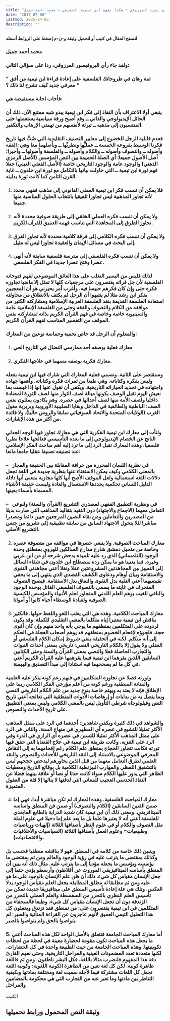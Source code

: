 ```yaml
---
title: "ابو يعرب المرزوقي : هكذا نفهم ابن تيمية الحقيقي – محمد أحمد جميل"
date: "2017-07-06"
lastmod: 2025-04-05
description: ""
---
```

**لتصفح المقال في كتيب أو لتحميل وثيقة و-ن-م إضغط على الروابط أسفله**

### محمد أحمد جميل

### ولقد جاء رأي البروفيسور المرزوقي، ردا على سؤالي التالي:

### ” ثمة رهان في طروحاتك الفلسفية على إعادة قراءة ابن تيمية من أفق معرفي جديد كيف تشرح لنا ذلك ؟ “

### فأجاب اجابة مستفيضة هي:

### ينبغي أولا الاعتراف بأن النفاذ إلى فكر ابن تيمية يبدو شبه ممتنع الآن. ذلك أن الحائل الإيديولوجي والذاتي ــ وقد أصبح ورقة سياسية يستعملها حتى المنتسبون إلى مذهبه ــ تبرئة لأنفسهم من تهمتي الإرهاب والتكفير.

### فعدم قابلية الرجل للخضوع إلى معايير التصنيف التقليدية التي صُبَّ فيها تاريخ فكرنا الوسيط بفروعه الخمسة ــ عمليِّها ونظريِّها ــ وبأصلهما معا وهي: الفقه وأصوله ــ والتصوف وأصوله ــ والكلام وأصوله ــ والفلسفة وأصولها ــ وأخيرا؛ أصل الأصول جميعا؛ أي الصلة الحميمة بين النص المؤسس (الأصل الرمزي الذهني) والوجود عامة والوجود التاريخي خاصة (الأصل الفعلي العيني) جعلا فهم ثورة ابن تيمية ــ التي حاولت بيانها بالتكامل مع ثورة ابن خلدون ــ غاية القرن الثامن كما كانت ثورة بدايته.

1. ### فلا يمكن أن تنسب فكر ابن تيمية العملي القانوني إلى مذهب فقهي محدد لأنه تجاوز المذهبية ليس تجاوزا تلفيقيا بانتخاب الحلول المناسبة منها جميعا.
2. ### ولا يمكن أن تنسب فكره العملي الخلقي إلى طريقة صوفية محددة لأنه تجاوز الطرق إلى المجاهدة التي تناسب فهمه العميق للقرآن الكريم.
3. ### ولا يمكن أن تنسب فكره الكلامي إلى فرقة كلامية محددة لأنه تجاوز الفرق إلى البحث في مسائل الإيمان والعقيدة تجاوزا ليس له مثيل.
4. ### ولا يمكن أن تنسب فكره الفلسفي إلى مدرسة فلسفية سابقة لأنه أنهى عصرا وفتح عصرا جديدا في الفكر الفلسفي.

### لذلك فليس من اليسير التغلب على هذا العائق الموضوعي لفهم فتوحاته الفلسفية لأن جل قرائه يقتصرون على مرجعيات كلها لا تمثل إلا ماضيا تجاوزه فكره حتى وإن كان فكرهم حبيسا فيه. وأغرب أمر يحيرني هو أن المعجبين بفكر ابن رشد مثلا لم ينتبهوا أن الرجل لم يكتف بالانطلاق من محاولته استعادة الفلسفة القديمة بنقد الفلسفة العربية الإسلامية ومشاركته الكثير من مواقفه من الكلام والتصوف والفقه وحتى من الفلسفة الإسلامية عامة والسينيوية خاصة وخاصة في فهم القرآن الكريم بذاته لمشاركته نفس الموقف من التفسير المناسب لفهم القرآن الكريم.

### والمعلوم أن الرجل قد خاض بحمية وحماسة نوعين من المعارك:

1. ### معارك فعلية بوصفه أحد ممارسي النضال في التاريخ الحي
2. ### معارك فكرية بوصفه مسهما في علاجها الفكري.

### وسنقتصر على الثانية. ونسمي فعلية المعارك التي شارك فيها ابن تيمية بفعله وليس بفكره وكتاباته. وهي طبعا من ثمرات فكره وكتاباته. وأهمها جهاده واجتهاده في تحديد انحيازاته التاريخية. ويكفي أن نقول عنها إنها إذا قيست بما نعيش اليوم تقبل الوصف بكونها ميالة لصف الثوار منها لصف الثورة المضادة داخليا ولصف الأمة منها لصف أعدائها في عصره. وهم يكادون يمثلون نفس الصف: الباطنية والطائفية في الداخل وبقايا الصليبية الأوروبية وبربرية مغول الغرب (الولايات المتحدة والاتحاد السوفياتي سابقا والروس حاليا). ولا فائدة من أكثر من هذه الإشارات.

### ولنأت إلى معارك ابن تيمية الفكرية التي هي معارك تجاوز فيها الوجه الجدلي الناتج عن الخصام الإيديولوجي إلى ما بعده التأسيسي فعالجها علاجا نظريا فلسفيا. وهذه المعارك تقبل الرد إلى ما ترد إليه أهم مباحث الفكر الإسلامي عند تصنيفه تصنيفا عقليا جامعا مانعا:



### –   في نظرية اللسان المحررة من خرافة المقابلة بين الحقيقة والمجاز بالمعنى الكلامي وكيف يمكن الاستغناء عنها بنظرية جديدة في اللغة تجعل دلالات اللغة استعمالية ولعل الموقف الأصح أنها كلها مجازية بمعنى أنها دلالة الدليل اللساني تحكمية يحددها الاستعمال والعادة وليست حقيقة الأشياء المسماة بأسماء بعينها.

### –   في ونظرية التطبيق الفقهي لمصدري التشريع (القرآن والسنة) ولنوعي التعامل معهما (الاجماع والاجتهاد) دون التقيد بتقاليد المذاهب التي صارت بديلا من المصدرين والتعاملين ومن بقاء النصين المرجعين حيين دائما ومصدرا مباشرا لئلا يتحول الاجتهاد السابق من سابقة تطبيقية إلى تشريع من جنس التشريع الأصلي.

2. ### معارك المباحث الصوفية. ولا ينبغي حصرها في مواقفه من متصوفة عصره وخاصة من متحيل دمشق شارح مدارج السالكين للهروي بمنطلق وحدة الوجود (التلمساني) الذي رد عليه تلميذه بدحض شرحه أو من ابن عربي وغيره. فما يعنينا هو ما يمكن رده بمصطلح ابن خلدون في شفاء السائل إلى التمييز بين المجاهدتين المشروعتين عقلا ونقلا أعني مجاهدتي التقوى والاستقامة وبيان أوهام ودعاوى الكشف القصدي الذي ينتهي إلى ما يخفي نقيضيهما أعني التقية بدل التقوى والنفاق بدل الاستقامة. فيصبح التصوف المنحرف في غايته ما يسمى بالتصوف الفلسفي القائل بوحدة الوجود والنافي للغيب بوهم العلم اللدني المتجاوز لعلم الأنبياء والمؤسس للكنسية الصوفية ولعبادة الوسطاء أحياء كانوا أو أمواتا.
3. ### معارك المباحث الكلامية. وهذه هي التي يغلب اللغو واللغط حولها. فالكثير يناقش ابن تيمية معتبرا إياه متكلما بالمعنى التقليدي للكملة. وقد يكون لردوده على المتكلمين بمنطقهم ما يوحي بأنه واحد منهم وإن كان أقوى حجة. فلجوؤه لإفحام الخصوم بمنطقهم قد يوهم أصحاب العجلة في الحكم إلى أنه متكلم. لكنه في الحقيقة ينفي شروط إمكان الكلام الفلسفي أو العقلي ولا يقول إلا بالكلام التاريخي النصي: تاريخي بمعنى أحداث النبوات والتجارب الحاصلة فعلا والنصي بمعنى القرآن والسنة وحتى الكتابين السابقين اللذين يقرهما ابن تيمية فيما يقرهمها عليه القرآن الكريم أعني في كل ما لم يصححهما فيه استنادا إلى مبدأ التصديق والهيمنة.

### وثورته فضلا عن تجاوزه المتكلمين في فنهم رغم كونه ينكر عليه العلمية والمتانة المنطقية ورغم كونه من أعلم مؤرخي الفكر الكلامي ربما على الإطلاق فإنه لا يعتد به ويهتم خاصة بنوع جديد من علم الكلام التاريخي النصي وبما يتصل به من بدايات أو إرهاصات الأدوات المنطقية التي تعالجه أعني تاريخ النص وفيلولوجاه شرطي التأويل ليس بالمعنى الكلامي وليس بمعنى التطبيق على تاريخ الأحداث والنصوص.

### والشواهد في ذلك كثيرة ويكفي شاهدين: أحدهما في الرد على ممثل المذهب الأكثر تمثيلا للتشيع في عصره أي المطهري في منهاج السنة. والثاني في الرد على ممثل المذهب الأكثر تمثيلا للتسنن في عصره أي الرازي في الدرء وفي الرد على التنزيه. وكانت طريقة ابن تيمية في علاج القضايا التي حقق فيها ثورته فكانت تتجاوز الحجاج بمنطق علم الكلام رغم إفحامهما به إلى النقاش المعرفي الموضوعي بالاستناد إلى النقد التاريخي للأحداث والنصوص والنقد العلمي لطرق التعامل معهما من قبل الذين يحاورهم ليدحض حججهم ليس بالتشقيق اللفظي والمهارب البيزنطية الكلامية بل بوقائع التاريخ ومعطيات الظاهر التي يدور عليها الكلام سواء كانت حدثا أو نصا أو علاقة بينهما فضلا عن النفاذ الحدسي العجيب للمعاني التي لدقتها لا ينالها إلا قلة من العقول المتميزة.

4. ### معارك المباحث الفلسفية. وهذه المعارك لم تكن مباشرة أبدا. فهي إما ضمن الفنين السابقين (الكلام والتصوف) أو ضمن فن المنطق واساسه الميتافزيقي. ومعنى ذلك أن ابن تيمية كان شديد الدراية بالطابع المابعدي للفلسفة أعني أنه لا يعتبرها علما بل ما بعد علم إما دخيلا في علوم الملة مثل التصوف والكلام أو في علوم النظر بأصنافها الثلاثة (إلهيات ورياضيات وطبيعيات= وعلوم العمل بأصنافها الثلاثة (السياسيات والأخلاقيات والاقتصاديات).

### ويتبين ذلك خاصة من كلامه في المنطق. فهو لا يناقشه منطقيا فحسب بل وكذلك بمقتضى ما يترتب عليه في رؤية الوجود والعالم ومن ثم بمقتضى ما يؤسسه ويؤسس ما يجعله مؤديا إلى ما يترتب عليه. مثال ذلك أنه يبين أن المنطق بأساسه الميتافيزيقي الموروث عن أفلاطون وأرسطو يؤدي حتما إلى جعل الإنسان مقياس كل شيء. ذلك أن ظن علم الإنسان بالوجود على ما هو عليه ومن ثم مطابقا له مطلق المطابقة يجعل العلم مقياس الوجود بدلا العكس. وتلك هي علة إعادة تأسيس المنطق على ميتافيزيقا جديدة تمكن من تأسيس العلم النظري بالتحرر من السفسطة والعلم العملي بالتحرر من الزندقة دون أن تجعل الإنسان مقياس كل شيء. وطبعا فالسخفاء من المتكلمين في ابن تيمية يقتصرون على: من تمنطق فقد تزندق ويغفلون كل هذا التحليل التيمي العميق لأنهم عاجزون عن القراءة المتأنية والصبر: لم يتواصوا بالحق ولم يتواصوا بالصبر.

### 5. أما معارك المباحث الجامعة فتتعلق بالأصل الواحد لكل هذه المباحث أعني ما يجعل هذه المباحث تكون مقومة لحضارة معينة في لحظة من لحظات تكوينيتها. وهذه المباحث الجامعة من حيث الطبيعة واحدة في كل الحضارات. لكنها متعددة تعدد المضمونات العينية والمراحل التاريخية. وحتى نفهم القارئ دقة هذا المفهوم فلنضرب مثالا باللغة. فكل البشر ناطقون. ومن ثم فاللغة ظاهرة كونية. لكن كل لغة تعين من الظاهرة الكونية اللغوية: وكونية اللغة تجعل كل اللغات مشتركة فيما لأجله سميت لغة ومختلفة بمادتها وبكيفية التناظر بين مادتها وما تعبر عنه من التجارب التي هي محكومة بالمضامين والمراحل

الكتيب

## وثيقة النص المحمول ورابط تحميلها

###
